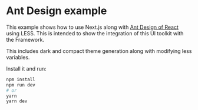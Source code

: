 # Ant Design example

This example shows how to use Next.js along with [Ant Design of React](http://ant.design) using LESS. This is intended to show the integration of this UI toolkit with the Framework.

This includes dark and compact theme generation along with modifying less variables.

Install it and run:

```bash
npm install
npm run dev
# or
yarn
yarn dev
```
